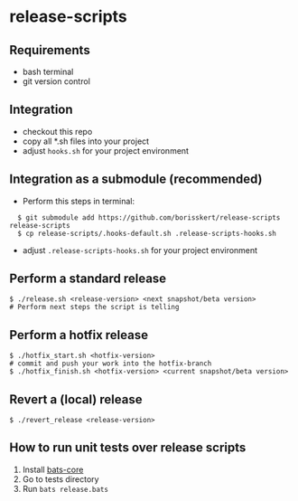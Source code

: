 # release-scripts

## Requirements

* bash terminal
* git version control

## Integration

* checkout this repo
* copy all *.sh files into your project
* adjust `hooks.sh` for your project environment

## Integration as a submodule (recommended)

* Perform this steps in terminal:

```
  $ git submodule add https://github.com/borisskert/release-scripts release-scripts
  $ cp release-scripts/.hooks-default.sh .release-scripts-hooks.sh
```

* adjust `.release-scripts-hooks.sh` for your project environment

## Perform a standard release

    $ ./release.sh <release-version> <next snapshot/beta version>
    # Perform next steps the script is telling

## Perform a hotfix release

    $ ./hotfix_start.sh <hotfix-version>
    # commit and push your work into the hotfix-branch
    $ ./hotfix_finish.sh <hotfix-version> <current snapshot/beta version>

## Revert a (local) release

    $ ./revert_release <release-version>

## How to run unit tests over release scripts
1. Install [bats-core](https://github.com/bats-core/bats-core)
2. Go to tests directory
3. Run `bats release.bats`
